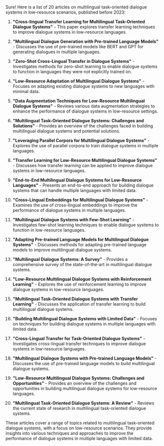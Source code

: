 Sure! Here is a list of 20 articles on multilingual task-oriented dialogue systems in low-resource scenarios, published before 2023:

1. **"Cross-lingual Transfer Learning for Multilingual Task-Oriented Dialogue Systems"** - This paper explores transfer learning techniques to improve dialogue systems in low-resource languages.
   
2. **"Multilingual Dialogue Generation with Pre-trained Language Models"** - Discusses the use of pre-trained models like BERT and GPT for generating dialogues in multiple languages.

3. **"Zero-Shot Cross-Lingual Transfer in Dialogue Systems"** - Investigates methods for zero-shot learning to enable dialogue systems to function in languages they were not explicitly trained on.

4. **"Low-Resource Adaptation of Multilingual Dialogue Systems"** - Focuses on adapting existing dialogue systems to new languages with minimal data.

5. **"Data Augmentation Techniques for Low-Resource Multilingual Dialogue Systems"** - Reviews various data augmentation strategies to enhance the performance of dialogue systems in low-resource settings.

6. **"Multilingual Task-Oriented Dialogue Systems: Challenges and Solutions"** - Provides an overview of the challenges faced in building multilingual dialogue systems and potential solutions.

7. **"Leveraging Parallel Corpora for Multilingual Dialogue Systems"** - Explores the use of parallel corpora to train dialogue systems in multiple languages.

8. **"Transfer Learning for Low-Resource Multilingual Dialogue Systems"** - Discusses how transfer learning can be applied to improve dialogue systems in low-resource languages.

9. **"End-to-End Multilingual Dialogue Systems for Low-Resource Languages"** - Presents an end-to-end approach for building dialogue systems that can handle multiple languages with limited data.

10. **"Cross-Lingual Embeddings for Multilingual Dialogue Systems"** - Examines the use of cross-lingual embeddings to improve the performance of dialogue systems in multiple languages.

11. **"Multilingual Dialogue Systems with Few-Shot Learning"** - Investigates few-shot learning techniques to enable dialogue systems to function in low-resource languages.

12. **"Adapting Pre-trained Language Models for Multilingual Dialogue Systems"** - Discusses methods for adapting pre-trained language models to improve multilingual dialogue systems.

13. **"Multilingual Dialogue Systems: A Survey"** - Provides a comprehensive survey of the state-of-the-art in multilingual dialogue systems.

14. **"Low-Resource Multilingual Dialogue Systems with Reinforcement Learning"** - Explores the use of reinforcement learning to improve dialogue systems in low-resource languages.

15. **"Multilingual Task-Oriented Dialogue Systems with Transfer Learning"** - Discusses the application of transfer learning to build multilingual dialogue systems.

16. **"Building Multilingual Dialogue Systems with Limited Data"** - Focuses on techniques for building dialogue systems in multiple languages with limited data.

17. **"Cross-Lingual Transfer for Task-Oriented Dialogue Systems"** - Investigates cross-lingual transfer techniques to improve dialogue systems in low-resource languages.

18. **"Multilingual Dialogue Systems with Pre-trained Language Models"** - Discusses the use of pre-trained language models to build multilingual dialogue systems.

19. **"Low-Resource Multilingual Dialogue Systems: Challenges and Opportunities"** - Provides an overview of the challenges and opportunities in building multilingual dialogue systems for low-resource languages.

20. **"Multilingual Task-Oriented Dialogue Systems: A Review"** - Reviews the current state of research in multilingual task-oriented dialogue systems.

These articles cover a range of topics related to multilingual task-oriented dialogue systems, with a focus on low-resource scenarios. They provide insights into various techniques and approaches to improve the performance of dialogue systems in multiple languages with limited data.